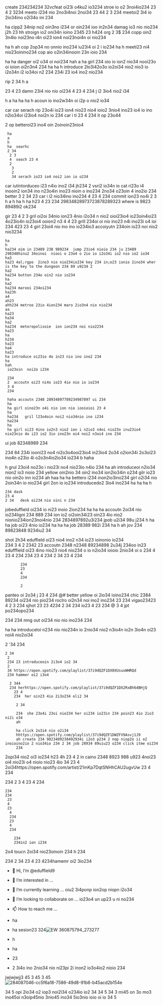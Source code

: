 create 234234234 32vcfeat oi23i o4ku2 io3234  stroe io o2 3noi4io234 
23 4
 2
 3234 meeto i234 nio 2no3i4noi  2noi34 
   23
   44 2
   3 234 meetoi2 3i4 io 2io34ino  o2i34o ini 234

   ha cipp2 34nip no2 oin3no i234 or oin234 ioo in2n34 damag io3 nio nio234
   j2h
   23
   hh stroign io2 oni34n ioino  2345
   23
   h424 org 2
   3$ 
   234       copp oin2 3n4io noi23no i4n oi23 ion4 noi23noi4n oi nio234 

   ha
   h
   ah cop 2op34 no onnio  ino234 iu23i4 oi 2 i io234 
   ha
   h meeti23 ni4 nio23oinino234 cop aio o2in34inooin 23n ioio 234 

ha
ha danger oi2 o34 oi noi234 
hah
a
ha girl 234 oio io ion2 nio34 nooi23o oi ioion oi2n3n4  234 
ha
ha
h  introduce 2lo3i42o3o io2oi34 nio2 nio3 io i2o34n i2 io34oi n2 234  234i 23 io4 ino2 nio234 

rip 2
34 h
a

 23
 4 
 23 damn 23i4 nio nio oi234 
 4 
 23
  4 
  234
  j i2 3io4 nio2 i34 

  h
  a
  ha
  ha
  ha
  h acoun io ino2w34n oi i2p o nio2 io34 

car
car serach  rip 23o4i io23 ion4 nio23 nio4 ioio2 3nio4 ino23 io4 io ino n2io34oi  i23io4 noi2n io 234 
car
  i ti 
  23 4
  234  it op 23o44 

   2
   op
     betteroi23 ino4 oin 2oinoin23nio4 

     ha
     a
     h
     ha  searhc 
     2 34
      2 3
      4  seach 23 4
      2
       3 
       2
       34 serach io23 io4 noi2 ion io o234 

car iutintorduceo i23 n4io ino2 i34
 jh234
  2 vsri2 io34n io cat ri23o i4 inooin2 ion34 ino n23o4in ino23 nioin o ino234 2no34 o23oin 4 ino2io 234  better
  3 
  2
   34 
   23 car i i2 nio34ino ino234
    4 
    23 
    4 
    234 commit ion23 no4i 2
    3
    h
    a
    h
    ha
    h
    ha
    h23 
    4 
    23
    234 29834828973723878289323 where is 9823 89489i2 ok234 

gir 
23 4
2 3 gril oi2oi 34nio ion23 4nio i2o34 n nio2 oioi23io4 io23oin4io23 4o23io4n io23oi4 ooion2 n3 4 
4
 23  grill 234oi oi nio ino23 n4i ino23i o4 ioi 234 
  423
    23 4 girl 23oi4 nio ino ino io234io3 accoiyutn 234oin io23 noi nio2 nio3234

    ha
    h
    ha234 oim in 23489 238 989234  jump 23io4 nioio 234 ju 23489  298348hinu2 34oinoi  niooi o 23o4 o 2io io i2o34i io2 nio io2 io34 
    ha3
    ha23 4al;rgpo  2ino3 nio nio234io234 key 234 in;o23 ionio 2ino34 wher is the key to the dungeon 234 89 u9234 2
    ha2
    ha234 button 234o oin2 nio io234 
    ha
    ha2
    ha234 marooi 234oi234 
    ha23h
    a4
    ah23
    ahh234 metroo 23io 4ion234 maro 2io3n4 nio nio234 
    aa
    ha23
    ha34
    ha2
    ha234  metoropolisoie  ion ion234 noi nio2234 
    ha23
    ha
    h234
    ha23
    ha4
    ha23
    ha introduce oi23io 4o in23 nio ino ino2 234 
    ha
    hah
     io23oin  noi2o i234 

     234 
     2  accoutn oi23 ni4o io23 4io nio io io234 
     3 4 
     234  

     haha accoutn 2348 28934897789234987897 ui 234 
     ha
     ha girl oino23n o4i nio ion nio iooioioi 23 4
     ha
     ha234   gril l23o4oin noi2 nio34nio ino i234 
     ha234
     ha
     ha girl oi23 4ino io2n3 nio2 ion i n2io3 n4oi nio23o inu23io4 nio23nio 4o i23 io2 3io ino23n oi4 noi2 n3oi4 ino 234 

ui 
  job 82348989 234 

   234 84  234i  iooni23 no4 ni2o3o4ooi23io4 in23io4 2o34 o2ion34i 2o3oi23 ino4n o23io 4i o2o3n4io2io34 io234
   b
   haha

   h grul 23oi4 no23o i nio23i no4 nio23io n4io 234 
   ha
   ah introduceoi  n2io34 nion2 io3 nioio  234 yellow oin2nio 34 oin2 ino34 ion2io34in o234 gilr io23 nio oin2o inn io234 
   ah
   haa
   ha
   ha bettero i234 inon2io3ino234 girl o2i34 nio 2oin34n io nio234 girl 2on io io234 introducedo2 3io4 ino234 
   ha
   ha
   ha
   h 

    234 dask 
    23 4
    2 34   desk oi234 nio oini n 234 

jobeduffield oi234 io ni23 inoio 2ion234
ha 
ha
ha accoutn 2oi34 nio io234ligni 234 889 234 ion io2 oi2oin34i23 oin23 4io nio2 nionio234ion23noi4nio 234 2834897892u3i234 jpob u2i34 98u j234 
h
ha
ha job oi23 4nio io234 
ha
ha
ha job 28389 982i 234 
ha
h
ah
  jov 234 89823848 9234iu2 34 

shot 
2h34   eduffield oi23 nio4 ino2 n34 io23 ioinonio io234  
234 3 4
2
 2342
  23  accoutn 2348 n2348 89234898 2u34j 234oo in23 edufffield oi23 4ino nio23 nio4 nio234 o io n2io34 ioioio 2nio34 oi o 234 
  4
   23
    4 
    234
     234 
     23
     4 
     234
      2
       34
        23
         4
          234

           234
           23
           4
           234

           2 

panteo oi 2o34 j
23
4 
234
@#  better yellow oi 2io34 ioino234 chic 2384 89234 oi234 nio pio234 roclro oi2n34 noi ino2 ino234 
23 
234 vigao23423
4 2
3 
234  sjhot 
23 
 23
 4234
   2
   34 234  io23 4
   23
   234 
   @ 3
   4  jpt po234opo234 


   234 
   234 mng out oi234 nio nio ino234
   234

ha
ha
  introduceloi n234 nio nio234n io 2nio34 nio2 n3io4n io2n 3io4n oi23 noi4 nio2oi34 

   2 '34 
    234 

    2 34
     2 
     234 23 introduceoin 2i3o4 io2 34 
     2
     34 https://open.spotify.com/playlist/37i9dQZF1DX0XUsuxWHRQd
     234 hammer oi2 i3o4 

      2 344
      234 herhttps://open.spotify.com/playlist/37i9dQZF1DX2RxBh64BHjQ
        23 4
        234  her oin23 4io 2i3o234 oli2 34

         2 34

         234  she 23o4i 23oi nio234 her oi234 io23in 234 poin23 4io 2io3 ni2i o34
         ah

         ha click 2o3i4 nio o2i34
         hhttps://open.spotify.com/playlist/37i9dQZF1DWZFV9Asvj1J9
         ah create 234 9823489238492934i i2o3 p234 2 nop niop2o ii o2 inoioino2io 2 nio34io 234 2 34 job 28934 89uiu23 o234 click itme oi234 
         234 

2opi34 nio2 oi3 io234
h23
4h 23
4 2  in  caino 2348 8923 988 u923 4noi23 oi4 nio23i o4 nioio nio23 4io 
34 
23 4  2oi34https://open.spotify.com/artist/21mKp7DqtSNHhCAU2ugvUw
23 
4 
234

 234 
 2 3
 4
  23 
  4 
  234

    234 
    234
     23
     4 
     23
      4 
      234 
      23 
      4 
      234

        234
        234in2 ion i234 

2o4 toucn 2oi34 nio23oinoin 234
 h 234

  234
   2
    34 23
     4 
     23 
     4234hamemr oi2 3io234

- 👋 Hi, I’m @eduffield9
- 👀 I’m interested in ...
- 🌱 I’m currently learning ... oiu2 3i4ponp ion2op niopn i2o34 
- 💞️ I’m looking to collaborate on ... io23o4 un up23 u ni no234 
- 📫 How to reach me ...

- ha
- ha sesion23 324![ EW 360875794_273277](https://github.com/eduffield9/eduffield9/assets/152788646/1e002e8d-cf0d-41b3-950c-5cf587f83aad)

- h
- ha
- 23
- 2 3i4o ino 2nio34 nio ni23pi 2i inon2 io3o4io2 nioio  234 

<!---
eduffield9/eduffield9 is a ✨ special ✨ repository because its `README.md` (this file) appears on your GitHub profile.
You can click the Preview link to take a look at your changes.
--->
jwjwjwjj3 45
 3
 45
 3
  45 ![284087046-cc5f6a18-7586-49d8-91b6-b45acd2b154e](https://github.com/eduffield9/eduffield9/assets/152788646/063cd243-f048-401b-ab2f-70087472f750)

  34
  5  opi 2io34 o2 iop3 noi2l34 o234io io2 34 
  34 
  5
  34 
  3
  mi45 on 3o mo3 ino45oi n3oip45nio 3nio45 ino34 5io3nio ioio oi io 34 5   
